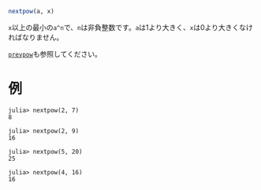 ```julia
nextpow(a, x)
```

`x`以上の最小の`a^n`で、`n`は非負整数です。`a`は1より大きく、`x`は0より大きくなければなりません。

[`prevpow`](@ref)も参照してください。

# 例

```jldoctest
julia> nextpow(2, 7)
8

julia> nextpow(2, 9)
16

julia> nextpow(5, 20)
25

julia> nextpow(4, 16)
16
```
